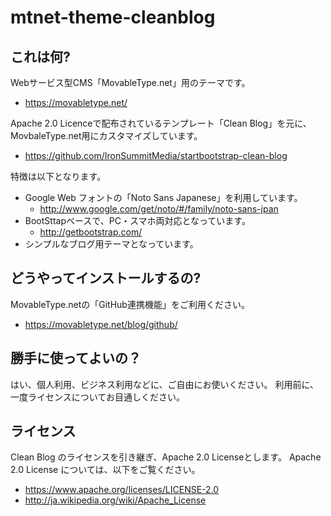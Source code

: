 # mtnet-theme-cleanblog

## これは何?

Webサービス型CMS「MovableType.net」用のテーマです。
- https://movabletype.net/

Apache 2.0 Licenceで配布されているテンプレート「Clean Blog」を元に、MovbaleType.net用にカスタマイズしています。
- https://github.com/IronSummitMedia/startbootstrap-clean-blog

特徴は以下となります。

- Google Web フォントの「Noto Sans Japanese」を利用しています。
    - http://www.google.com/get/noto/#/family/noto-sans-jpan
- BootSttapベースで、PC・スマホ両対応となっています。
    - http://getbootstrap.com/
- シンプルなブログ用テーマとなっています。

## どうやってインストールするの?

MovableType.netの「GitHub連携機能」をご利用ください。
- https://movabletype.net/blog/github/

## 勝手に使ってよいの？
はい、個人利用、ビジネス利用などに、ご自由にお使いください。
利用前に、一度ライセンスについてお目通しください。

## ライセンス

Clean Blog のライセンスを引き継ぎ、Apache 2.0 Licenseとします。
Apache 2.0 License については、以下をご覧ください。

- https://www.apache.org/licenses/LICENSE-2.0
- http://ja.wikipedia.org/wiki/Apache_License
